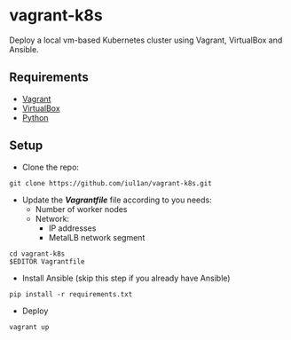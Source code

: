 # vagrant-k8s
Deploy a local vm-based Kubernetes cluster using Vagrant, VirtualBox and Ansible.

## Requirements
- [Vagrant](https://www.vagrantup.com/downloads)
- [VirtualBox](https://www.virtualbox.org/wiki/Downloads)
- [Python](https://www.python.org/downloads/)

## Setup
- Clone the repo:
```
git clone https://github.com/iul1an/vagrant-k8s.git
```

- Update the ***Vagrantfile*** file according to you needs:
  - Number of worker nodes
  - Network:
    - IP addresses
    - MetalLB network segment
```
cd vagrant-k8s
$EDITOR Vagrantfile
```
- Install Ansible (skip this step if you already have Ansible)

```
pip install -r requirements.txt
```


- Deploy
```
vagrant up
```

##
